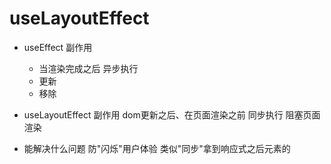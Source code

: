 # useLayoutEffect

- useEffect
  副作用
  - 当渲染完成之后 异步执行
  - 更新
  - 移除

- useLayoutEffect
  副作用
  dom更新之后、在页面渲染之前 同步执行
  阻塞页面渲染
- 能解决什么问题
  防"闪烁"用户体验
  类似"同步"拿到响应式之后元素的